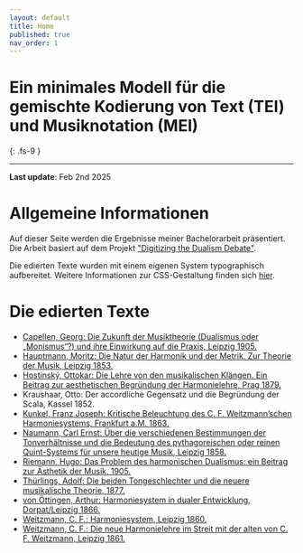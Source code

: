 ```yaml
---
layout: default
title: Home
published: true
nav_order: 1
---
```


# Ein minimales Modell für die gemischte Kodierung von Text (TEI) und Musiknotation (MEI)
{: .fs-9 }

---
**Last update**: Feb 2nd 2025


# Allgemeine Informationen
Auf dieser Seite werden die Ergebnisse meiner Bachelorarbeit präsentiert. Die Arbeit basiert auf dem Projekt ["Digitizing the Dualism Debate"](https://dcmlab.github.io/ddd). 

Die edierten Texte wurden mit einem eigenen System typographisch aufbereitet. Weitere Informationen zur CSS-Gestaltung finden sich [hier](https://felicitasstickler.github.io/ba-thesis/texts/css/zur_css_gestaltung.html).


# Die edierten Texte
- [Capellen, Georg: Die Zukunft der Musiktheorie (Dualismus oder „Monismus“?) und ihre Einwirkung auf die Praxis, Leipzig 1905.](https://felicitasstickler.github.io/ba-thesis/texts/CAP1905/index.html)
- [Hauptmann, Moritz: Die Natur der Harmonik und der Metrik. Zur Theorie der Musik, Leipzig 1853.](https://felicitasstickler.github.io/ba-thesis/texts/HAU1853/index.html)
- [Hostinský, Ottokar: Die Lehre von den musikalischen Klängen. Ein Beitrag zur aesthetischen Begründung der Harmonielehre, Prag 1879.](https://felicitasstickler.github.io/ba-thesis/texts/HOS1879/index.html)
- Kraushaar, Otto: Der accordliche Gegensatz und die Begründung der Scala, Kassel 1852.
- [Kunkel, Franz Joseph: Kritische Beleuchtung des C. F. Weitzmann’schen Harmoniesystems, Frankfurt a.M. 1863.](https://felicitasstickler.github.io/ba-thesis/texts/KUN1863/index.html)
- [Naumann, Carl Ernst: Über die verschiedenen Bestimmungen der Tonverhältnisse und die Bedeutung des pythagoreischen oder reinen Quint-Systems für unsere heutige Musik, Leipzig 1858.](https://felicitasstickler.github.io/ba-thesis/texts/NAU1858/index.html)
- [Riemann, Hugo: Das Problem des harmonischen Dualismus: ein Beitrag zur Ästhetik der Musik, 1905.](https://felicitasstickler.github.io/ba-thesis/texts/RIE1905/index.html)
- [Thürlings, Adolf: Die beiden Tongeschlechter und die neuere musikalische Theorie, 1877.](https://felicitasstickler.github.io/ba-thesis/texts/THU1877/index.html)
- [von Öttingen, Arthur: Harmoniesystem in dualer Entwicklung, Dorpat/Leipzig 1866.](https://felicitasstickler.github.io/ba-thesis/texts/OET1866/index.html)
- [Weitzmann, C. F.: Harmoniesystem, Leipzig 1860.](https://felicitasstickler.github.io/ba-thesis/texts/WEI1860/index.html)
- [Weitzmann, C. F.: Die neue Harmonielehre im Streit mit der alten von C. F. Weitzmann, Leipzig 1861.](https://felicitasstickler.github.io/ba-thesis/texts/WEI1861/index.html)



